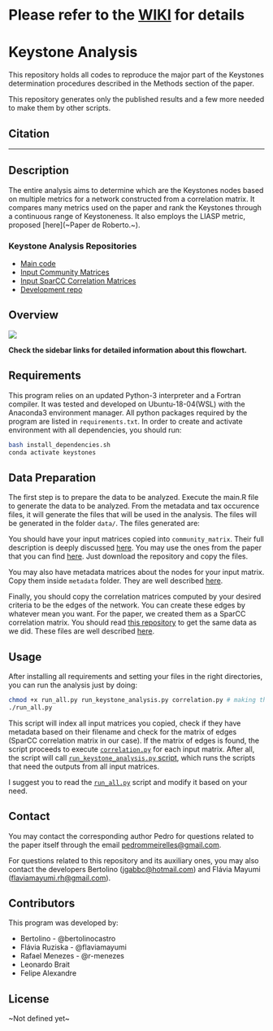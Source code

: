 # Please refer to the [WIKI](https://github.com/MeirellesLab/keystone-analysis/wiki) for details

# Keystone Analysis

This repository holds all codes to reproduce the major part of the Keystones determination procedures described in the Methods section of the paper.

This repository generates only the published results and a few more needed to make them by other scripts.

## Citation

***

## Description

The entire analysis aims to determine which are the Keystones nodes based on multiple metrics for a network constructed from a correlation matrix. It compares many metrics used on the paper and rank the Keystones through a continuous range of Keystoneness. It also employs the LIASP metric, proposed [here](~Paper de Roberto.~).

### Keystone Analysis Repositories
- [Main code](https://github.com/MeirellesLab/keystone-analysis)
- [Input Community Matrices](https://github.com/MeirellesLab/keystone-analysis-community-input)
- [Input SparCC Correlation Matrices](https://github.com/MeirellesLab/keystone-fastspar-correlation)
- [Development repo](https://bitbucket.org/bertolinocastro/the_model/)

## Overview

![](https://github.com/MeirellesLab/keystone-webcontent/blob/master/major-fluxogram.svg)

__Check the sidebar links for detailed information about this flowchart.__

## Requirements

This program relies on an updated Python-3 interpreter and a Fortran compiler. It was tested and developed on Ubuntu-18-04(WSL) with the Anaconda3 environment manager.
All python packages required by the program are listed in `requirements.txt`. In order to create and activate environment with all dependencies, you should run:


```bash
bash install_dependencies.sh
conda activate keystones
```

## Data Preparation

The first step is to prepare the data to be analyzed. Execute the main.R file to generate the data to be analyzed. From the metadata and tax occurence files, it will generate the files that will be used in the analysis. The files will be generated in the folder `data/`. The files generated are:

You should have your input matrices copied into `community_matrix`. Their full description is deeply discussed [here]((1)-Community-Matrices). You may use the ones from the paper that you can find [here](https://github.com/MeirellesLab/keystone-analysis-community-input). Just download the repository and copy the files.

You may also have metadata matrices about the nodes for your input matrix. Copy them inside `metadata` folder. They are well described [here]((3)-Metadata-Matrices).

Finally, you should copy the correlation matrices computed by your desired criteria to be the edges of the network. You can create these edges by whatever mean you want. For the paper, we created them as a SparCC correlation matrix. You should read [this repository](https://github.com/MeirellesLab/keystone-fastspar-correlation) to get the same data as we did. These files are well described [here]((2)-SparCC-Correlation-Matrices).

## Usage

After installing all requirements and setting your files in the right directories, you can run the analysis just by doing:

```sh
chmod +x run_all.py run_keystone_analysis.py correlation.py # making the files executable
./run_all.py
```

This script will index all input matrices you copied, check if they have metadata based on their filename and check for the matrix of edges (SparCC correlation matrix in our case). If the matrix of edges is found, the script proceeds to execute [`correlation.py`]((A)-Keystone-Analysis-Program) for each input matrix. After all, the script will call [`run_keystone_analysis.py` script](https://github.com/MeirellesLab/keystone-analysis/blob/master/run_keystone_analysis.py), which runs the scripts that need the outputs from all input matrices.

I suggest you to read the [`run_all.py`](https://github.com/MeirellesLab/keystone-analysis/blob/master/run_all.py) script and modify it based on your need.

## Contact

You may contact the corresponding author Pedro for questions related to the paper itself through the email pedrommeirelles@gmail.com. 

For questions related to this repository and its auxiliary ones, you may also contact the developers Bertolino (jgabbc@hotmail.com) and Flávia Mayumi (flaviamayumi.rh@gmail.com).

## Contributors

This program was developed by:
- Bertolino - @bertolinocastro
- Flávia Ruziska - @flaviamayumi
- Rafael Menezes - @r-menezes
- Leonardo Brait
- Felipe Alexandre

## License

~Not defined yet~

